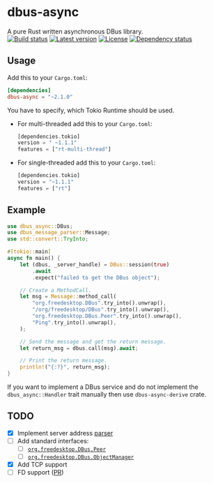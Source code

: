 # dbus-async
A pure Rust written asynchronous DBus library.  
[![Build status](https://github.com/LinkTed/dbus-async/workflows/Continuous%20Integration/badge.svg)](https://github.com/LinkTed/dbus-async/actions?query=workflow%3A%22Continuous+Integration%22)
[![Latest version](https://img.shields.io/crates/v/dbus-async.svg)](https://crates.io/crates/dbus-async)
[![License](https://img.shields.io/crates/l/dbus-async.svg)](https://opensource.org/licenses/BSD-3-Clause)
[![Dependency status](https://deps.rs/repo/github/linkted/dbus-async/status.svg)](https://deps.rs/repo/github/linkted/dbus-async)

## Usage
Add this to your `Cargo.toml`:
```toml
[dependencies]
dbus-async = "~2.1.0"
```

You have to specify, which Tokio Runtime should be used.
* For multi-threaded add this to your `Cargo.toml`:
  ```rust
  [dependencies.tokio]
  version = " ~1.1.1"
  features = ["rt-multi-thread"] 
  ```
* For single-threaded add this to your `Cargo.toml`:
  ```rust
  [dependencies.tokio]
  version = "~1.1.1"
  features = ["rt"] 
  ```

## Example
```rust
use dbus_async::DBus;
use dbus_message_parser::Message;
use std::convert::TryInto;

#[tokio::main]
async fn main() {
    let (dbus, _server_handle) = DBus::session(true)
        .await
        .expect("failed to get the DBus object");

    // Create a MethodCall.
    let msg = Message::method_call(
        "org.freedesktop.DBus".try_into().unwrap(),
        "/org/freedesktop/DBus".try_into().unwrap(),
        "org.freedesktop.DBus.Peer".try_into().unwrap(),
        "Ping".try_into().unwrap(),
    );

    // Send the message and get the return message.
    let return_msg = dbus.call(msg).await;

    // Print the return message.
    println!("{:?}", return_msg);
}
```
If you want to implement a DBus service and do not implement the `dbus_async::Handler` trait 
manually then use `dbus-async-derive` crate.

## TODO
- [x] Implement server address [parser](https://dbus.freedesktop.org/doc/dbus-specification.html#addresses)
- [ ] Add standard interfaces:
  * [ ] [`org.freedesktop.DBus.Peer`](https://dbus.freedesktop.org/doc/dbus-specification.html#standard-interfaces-peer)
  * [ ] [`org.freedesktop.DBus.ObjectManager`](https://dbus.freedesktop.org/doc/dbus-specification.html#standard-interfaces-objectmanager)
- [x] Add TCP support
- [ ] FD support ([PR](https://github.com/rust-lang/rust/pull/69864))
